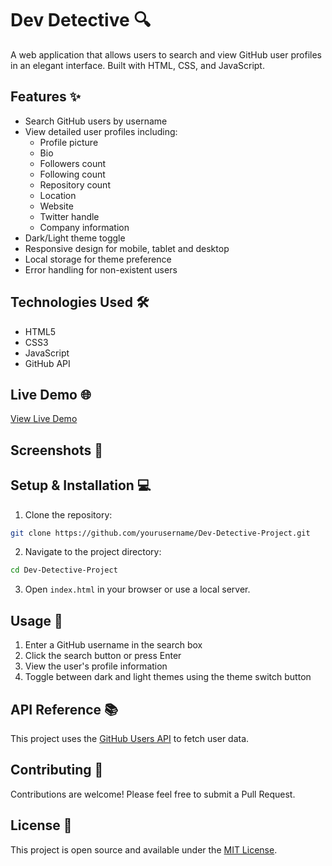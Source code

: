 # Dev Detective 🔍

A web application that allows users to search and view GitHub user profiles in an elegant interface. Built with HTML, CSS, and JavaScript.

## Features ✨

- Search GitHub users by username
- View detailed user profiles including:
  - Profile picture
  - Bio
  - Followers count
  - Following count
  - Repository count
  - Location
  - Website
  - Twitter handle
  - Company information
- Dark/Light theme toggle
- Responsive design for mobile, tablet and desktop
- Local storage for theme preference
- Error handling for non-existent users

## Technologies Used 🛠️

- HTML5
- CSS3
- JavaScript
- GitHub API

## Live Demo 🌐

[View Live Demo](#) <!-- Add your deployed project link here -->

## Screenshots 📸

<!-- Add screenshots of your project here -->

## Setup & Installation 💻

1. Clone the repository:
```bash
git clone https://github.com/yourusername/Dev-Detective-Project.git
```

2. Navigate to the project directory:
```bash
cd Dev-Detective-Project
```

3. Open `index.html` in your browser or use a local server.

## Usage 📝

1. Enter a GitHub username in the search box
2. Click the search button or press Enter
3. View the user's profile information
4. Toggle between dark and light themes using the theme switch button

## API Reference 📚

This project uses the [GitHub Users API](https://api.github.com/users/) to fetch user data.

## Contributing 🤝

Contributions are welcome! Please feel free to submit a Pull Request.

## License 📄

This project is open source and available under the [MIT License](LICENSE).

